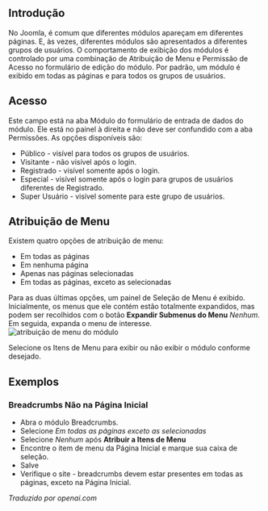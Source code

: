 <!-- Filename: J4.x:Module_Display_by_Menu_Item / Display title: Exibição do Módulo por Item de Menu -->

## Introdução

No Joomla, é comum que diferentes módulos apareçam em diferentes páginas. E, às vezes, diferentes módulos são apresentados a diferentes grupos de usuários. O comportamento de exibição dos módulos é controlado por uma combinação de Atribuição de Menu e Permissão de Acesso no formulário de edição do módulo. Por padrão, um módulo é exibido em todas as páginas e para todos os grupos de usuários.

## Acesso

Este campo está na aba Módulo do formulário de entrada de dados do módulo. Ele está no painel à direita e não deve ser confundido com a aba Permissões. As opções disponíveis são:

- Público - visível para todos os grupos de usuários.
- Visitante - não visível após o login.
- Registrado - visível somente após o login.
- Especial - visível somente após o login para grupos de usuários diferentes de Registrado.
- Super Usuário - visível somente para este grupo de usuários.

## Atribuição de Menu

Existem quatro opções de atribuição de menu:

- Em todas as páginas
- Em nenhuma página
- Apenas nas páginas selecionadas
- Em todas as páginas, exceto as selecionadas

Para as duas últimas opções, um painel de Seleção de Menu é exibido. Inicialmente, os menus que ele contém estão totalmente expandidos, mas podem ser recolhidos com o botão **Expandir Submenus do Menu** *Nenhum*. Em seguida, expanda o menu de interesse.
![atribuição de menu do módulo](../../../en/images/modules/module-display-by-menu.png)

Selecione os Itens de Menu para exibir ou não exibir o módulo conforme desejado.

## Exemplos

### Breadcrumbs Não na Página Inicial

- Abra o módulo Breadcrumbs.
- Selecione *Em todas as páginas exceto as selecionadas*
- Selecione *Nenhum* após **Atribuir a Itens de Menu**
- Encontre o item de menu da Página Inicial e marque sua caixa de seleção.
- Salve
- Verifique o site - breadcrumbs devem estar presentes em todas as páginas, exceto na Página Inicial.

*Traduzido por openai.com*

